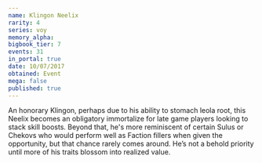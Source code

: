 ```yaml
---
name: Klingon Neelix
rarity: 4
series: voy
memory_alpha:
bigbook_tier: 7
events: 31
in_portal: true
date: 10/07/2017
obtained: Event
mega: false
published: true
---
```


An honorary Klingon, perhaps due to his ability to stomach leola root, this Neelix becomes an obligatory immortalize for late game players looking to stack skill boosts. Beyond that, he's more reminiscent of certain Sulus or Chekovs who would perform well as Faction fillers when given the opportunity, but that chance rarely comes around. He’s not a behold priority until more of his traits blossom into realized value.
